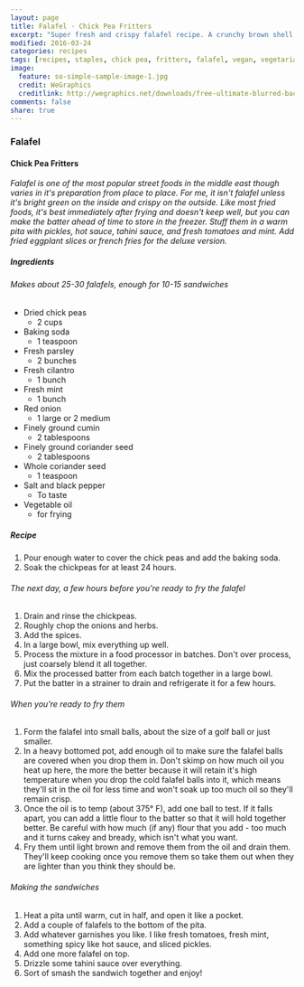 ```yaml
---
layout: page
title: Falafel · Chick Pea Fritters
excerpt: "Super fresh and crispy falafel recipe. A crunchy brown shell on the outside with a fresh bright green interior."
modified: 2016-03-24
categories: recipes
tags: [recipes, staples, chick pea, fritters, falafel, vegan, vegetarian]
image:
  feature: so-simple-sample-image-1.jpg
  credit: WeGraphics
  creditlink: http://wegraphics.net/downloads/free-ultimate-blurred-background-pack/
comments: false
share: true
---
```


### Falafel
#### Chick Pea Fritters

*Falafel is one of the most popular street foods in the middle east though varies in it's preparation from place to place. For me, it isn't falafel unless it's bright green on the inside and crispy on the outside. Like most fried foods, it's best immediately after frying and doesn't keep well, but you can make the batter ahead of time to store in the freezer. Stuff them in a warm pita with pickles, hot sauce, tahini sauce, and fresh tomatoes and mint. Add fried eggplant slices or french fries for the deluxe version.*

##### Ingredients
###### Makes about 25-30 falafels, enough for 10-15 sandwiches

* Dried chick peas
    - 2 cups
* Baking soda
    - 1 teaspoon
* Fresh parsley
    - 2 bunches
* Fresh cilantro
    - 1 bunch
* Fresh mint
    - 1 bunch
* Red onion
    - 1 large or 2 medium
* Finely ground cumin
    - 2 tablespoons
* Finely ground coriander seed
    - 2 tablespoons
* Whole coriander seed
    - 1 teaspoon
* Salt and black pepper
    - To taste
* Vegetable oil
    - for frying

##### Recipe

1. Pour enough water to cover the chick peas and add the baking soda.
2. Soak the chickpeas for at least 24 hours.

###### The next day, a few hours before you're ready to fry the falafel
1. Drain and rinse the chickpeas.
2. Roughly chop the onions and herbs.
3. Add the spices.
4. In a large bowl, mix everything up well.
5. Process the mixture in a food processor in batches. Don't over process, just coarsely blend it all together.
6. Mix the processed batter from each batch together in a large bowl.
7. Put the batter in a strainer to drain and refrigerate it for a few hours.

###### When you're ready to fry them

1. Form the falafel into small balls, about the size of a golf ball or just smaller.
2. In a heavy bottomed pot, add enough oil to make sure the falafel balls are covered when you drop them in. Don't skimp on how much oil you heat up here, the more the better because it will retain it's high temperature when you drop the cold falafel balls into it, which means they'll sit in the oil for less time and won't soak up too much oil so they'll remain crisp.
3. Once the oil is to temp (about 375° F), add one ball to test. If it falls apart, you can add a little flour to the batter so that it will hold together better. Be careful with how much (if any) flour that you add - too much and it turns cakey and bready, which isn't what you want.
4. Fry them until light brown and remove them from the oil and drain them. They'll keep cooking once you remove them so take them out when they are lighter than you think they should be.

###### Making the sandwiches

1. Heat a pita until warm, cut in half, and open it like a pocket.
2. Add a couple of falafels to the bottom of the pita.
3. Add whatever garnishes you like. I like fresh tomatoes, fresh mint, something spicy like hot sauce, and sliced pickles.
4. Add one more falafel on top.
5. Drizzle some tahini sauce over everything.
6. Sort of smash the sandwich together and enjoy!
